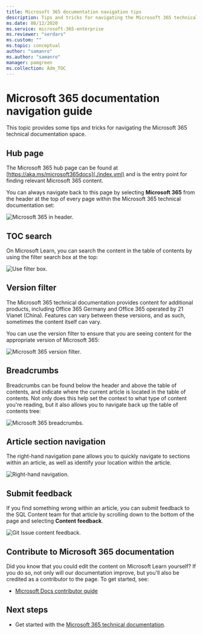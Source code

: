 ```yaml
---
title: Microsoft 365 documentation navigation tips 
description: Tips and tricks for navigating the Microsoft 365 technical documentation - explains such things as the hub page, the table of contents, the header, as well as how to use the breadcrumbs and how to use the version filter. 
ms.date: 08/12/2020
ms.service: microsoft-365-enterprise
ms.reviewer: "serdars"
ms.custom: ""
ms.topic: conceptual
author: "samanro"
ms.author: "samanro"
manager: pamgreen
ms.collection: Adm_TOC
---
```

# Microsoft 365 documentation navigation guide

This topic provides some tips and tricks for navigating the Microsoft 365 technical documentation space.  

## Hub page

The Microsoft 365 hub page can be found at [https://aka.ms/microsoft365docs](./index.yml) and is the entry point for finding relevant Microsoft 365 content.

You can always navigate back to this page by selecting **Microsoft 365** from the header at the top of every page within the Microsoft 365 technical documentation set:

![Microsoft 365 in header.](media/m365-header-cursor.png)

## TOC search

On Microsoft Learn, you can search the content in the table of contents by using the filter search box at the top:

![Use filter box.](media/m365-filter-by-title.png)

## Version filter

The Microsoft 365 technical documentation provides content for additional products, including Office 365 Germany and Office 365 operated by 21 Vianet (China). Features can vary between these versions, and as such, sometimes the content itself can vary.

You can use the version filter to ensure that you are seeing content for the appropriate version of Microsoft 365:

![Microsoft 365 version filter.](media/m365-version-filter.png)

## Breadcrumbs

Breadcrumbs can be found below the header and above the table of contents, and indicate where the current article is located in the table of contents.  Not only does this help set the context to what type of content you're reading, but it also allows you to navigate back up the table of contents tree:

![Microsoft 365 breadcrumbs.](media/m365-breadcrumb.png)

## Article section navigation

The right-hand navigation pane allows you to quickly navigate to sections within an article, as well as identify your location within the article.  

![Right-hand navigation.](media/m365-article-sections.png)

## Submit feedback

If you find something wrong within an article, you can submit feedback to the SQL Content team for that article by scrolling down to the bottom of the page and selecting **Content feedback**.

![Git Issue content feedback.](media/m365-article-feedback.png)

## Contribute to Microsoft 365 documentation

Did you know that you could edit the content on Microsoft Learn yourself? If you do so, not only will our documentation improve, but you'll also be credited as a contributor to the page. To get started, see:

- [Microsoft Docs contributor guide](/contribute/)

## Next steps

- Get started with the [Microsoft 365 technical documentation](index.yml).
